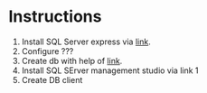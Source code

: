 # Instructions

1. Install SQL Server express via [link](https://www.microsoft.com/en-us/sql-server/sql-server-downloads).
2. Configure ???
3. Create db with help of [link](https://learn.microsoft.com/en-us/visualstudio/data-tools/create-a-simple-data-application-by-using-adonet?view=vs-2022&tabs=csharp).
4. Install SQL SErver management studio via link 1
5. Create DB client
